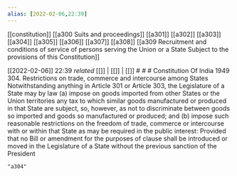 ```yaml
---
alias: [2022-02-06,22:39]
---
```

[[constitution]] [[a300 Suits and proceedings]] [[a301]] [[a302]] [[a303]] [[a304]] [[a305]] [[a306]] [[a307]] [[a308]] [[a309 Recruitment and conditions of service of persons serving the Union or a State Subject to the provisions of this Constitution]]

[[2022-02-06]] 22:39 _related_ [[]] | [[]] | [[]] # # #
Constitution Of India 1949
304. Restrictions on trade, commerce and intercourse among States Notwithstanding anything in Article 301 or Article 303, the Legislature of a State may by law
(a) impose on goods imported from other States or the Union territories any tax to which similar goods manufactured or produced in that State are subject, so, however, as not to discriminate between goods so imported and goods so manufactured or produced; and
(b) impose such reasonable restrictions on the freedom of trade, commerce or intercourse with or within that State as may be required in the public interest: Provided that no Bill or amendment for the purposes of clause shall be introduced or moved in the Legislature of a State without the previous sanction of the President


```query
"a304"
```